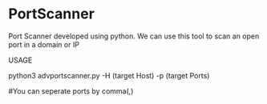 # PortScanner
Port Scanner developed using python. We can use this tool to scan an open port in a domain or IP


USAGE

python3 advportscanner.py -H (target Host) -p (target Ports)

#You can seperate ports by comma(,)
